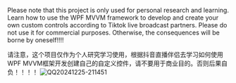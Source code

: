 Please note that this project is only used for personal research and learning. 
Learn how to use the WPF MVVM framework to develop and create your own custom controls according to Tiktok live broadcast partners.
Please do not use it for commercial purposes. Otherwise, the consequences will be borne by oneself!!!!

请注意，这个项目仅作为个人研究学习使用，根据抖音直播伴侣去学习如何使用WPF MVVM框架开发创建自己的自定义控件，请不要用于商业目的。否则后果自负！！！！
![QQ20241225-211451](https://github.com/user-attachments/assets/2e40ece4-5750-47e4-a99c-8cd2b1d8aac6)
